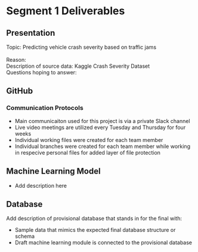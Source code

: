 # Segment 1 Deliverables

## Presentation
Topic: Predicting vehicle crash severity based on traffic jams<br>
</br>Reason:
</br>Description of source data: Kaggle Crash Severity Dataset
</br>Questions hoping to answer: 

## GitHub

### Communication Protocols
- Main communicaiton used for this project is via a private Slack channel
- Live video meetings are utilized every Tuesday and Thursday for four weeks
- Individual working files were created for each team member
- Individual branches were created for each team member while working in respecive personal files for added layer of file protection

## Machine Learning Model
- Add description here

## Database
Add description of provisional database that stands in for the final with:
- Sample data that mimics the expected final database structure or schema 
- Draft machine learning module is connected to the provisional database
